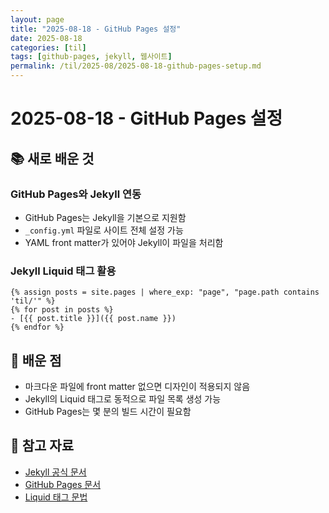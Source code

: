 ```yaml
---
layout: page
title: "2025-08-18 - GitHub Pages 설정"
date: 2025-08-18
categories: [til]
tags: [github-pages, jekyll, 웹사이트]
permalink: /til/2025-08/2025-08-18-github-pages-setup.md
---
```


# 2025-08-18 - GitHub Pages 설정

## 📚 새로 배운 것

### GitHub Pages와 Jekyll 연동

- GitHub Pages는 Jekyll을 기본으로 지원함
- `_config.yml` 파일로 사이트 전체 설정 가능
- YAML front matter가 있어야 Jekyll이 파일을 처리함

### Jekyll Liquid 태그 활용

```liquid
{% assign posts = site.pages | where_exp: "page", "page.path contains 'til/'" %}
{% for post in posts %}
- [{{ post.title }}]({{ post.name }})
{% endfor %}
```

## 🤔 배운 점

- 마크다운 파일에 front matter 없으면 디자인이 적용되지 않음
- Jekyll의 Liquid 태그로 동적으로 파일 목록 생성 가능
- GitHub Pages는 몇 분의 빌드 시간이 필요함

## 📝 참고 자료

- [Jekyll 공식 문서](https://jekyllrb.com/)
- [GitHub Pages 문서](https://pages.github.com/)
- [Liquid 태그 문법](https://shopify.github.io/liquid/)